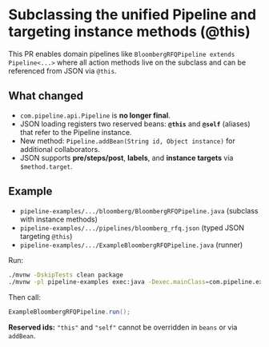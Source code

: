 # Subclassing the unified Pipeline and targeting instance methods (@this)

This PR enables domain pipelines like `BloombergRFQPipeline extends Pipeline<...>` where
all action methods live on the subclass and can be referenced from JSON via `@this`.

## What changed
- `com.pipeline.api.Pipeline` is **no longer final**.
- JSON loading registers two reserved beans: **`@this`** and **`@self`** (aliases) that refer to the Pipeline instance.
- New method: `Pipeline.addBean(String id, Object instance)` for additional collaborators.
- JSON supports **pre/steps/post**, **labels**, and **instance targets** via `$method.target`.

## Example
- `pipeline-examples/.../bloomberg/BloombergRFQPipeline.java` (subclass with instance methods)
- `pipeline-examples/.../pipelines/bloomberg_rfq.json` (typed JSON targeting `@this`)
- `pipeline-examples/.../ExampleBloombergRFQPipeline.java` (runner)

Run:
```bash
./mvnw -DskipTests clean package
./mvnw -pl pipeline-examples exec:java -Dexec.mainClass=com.pipeline.examples.ExamplesMain
```

Then call:
```java
ExampleBloombergRFQPipeline.run();
```

**Reserved ids:** `"this"` and `"self"` cannot be overridden in `beans` or via `addBean`.
